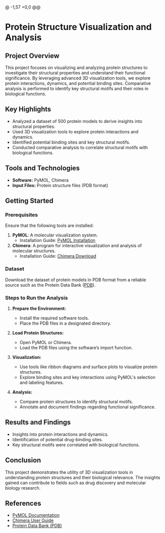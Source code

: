 @ -1,57 +0,0 @@
# Protein Structure Visualization and Analysis

## Project Overview
This project focuses on visualizing and analyzing protein structures to investigate their structural properties and understand their functional significance. By leveraging advanced 3D visualization tools, we explore protein interactions, dynamics, and potential binding sites. Comparative analysis is performed to identify key structural motifs and their roles in biological functions.

## Key Highlights
- Analyzed a dataset of 500 protein models to derive insights into structural properties.
- Used 3D visualization tools to explore protein interactions and dynamics.
- Identified potential binding sites and key structural motifs.
- Conducted comparative analysis to correlate structural motifs with biological functions.

## Tools and Technologies
- **Software:** PyMOL, Chimera
- **Input Files:** Protein structure files (PDB format)

## Getting Started

### Prerequisites
Ensure that the following tools are installed:
1. **PyMOL**: A molecular visualization system.
   - Installation Guide: [PyMOL Installation](https://pymol.org/2/#download)
2. **Chimera**: A program for interactive visualization and analysis of molecular structures.
   - Installation Guide: [Chimera Download](https://www.cgl.ucsf.edu/chimera/download.html)

### Dataset
Download the dataset of protein models in PDB format from a reliable source such as the Protein Data Bank ([PDB](https://www.rcsb.org/)).

### Steps to Run the Analysis
1. **Prepare the Environment:**
   - Install the required software tools.
   - Place the PDB files in a designated directory.

2. **Load Protein Structures:**
   - Open PyMOL or Chimera.
   - Load the PDB files using the software’s import function.

3. **Visualization:**
   - Use tools like ribbon diagrams and surface plots to visualize protein structures.
   - Explore binding sites and key interactions using PyMOL's selection and labeling features.

4. **Analysis:**
   - Compare protein structures to identify structural motifs.
   - Annotate and document findings regarding functional significance.

## Results and Findings
- Insights into protein interactions and dynamics.
- Identification of potential drug-binding sites.
- Key structural motifs were correlated with biological functions.

## Conclusion
This project demonstrates the utility of 3D visualization tools in understanding protein structures and their biological relevance. The insights gained can contribute to fields such as drug discovery and molecular biology research.

## References
- [PyMOL Documentation](https://pymol.org/2/)
- [Chimera User Guide](https://www.cgl.ucsf.edu/chimera/docs/)
- [Protein Data Bank (PDB)](https://www.rcsb.org/)

